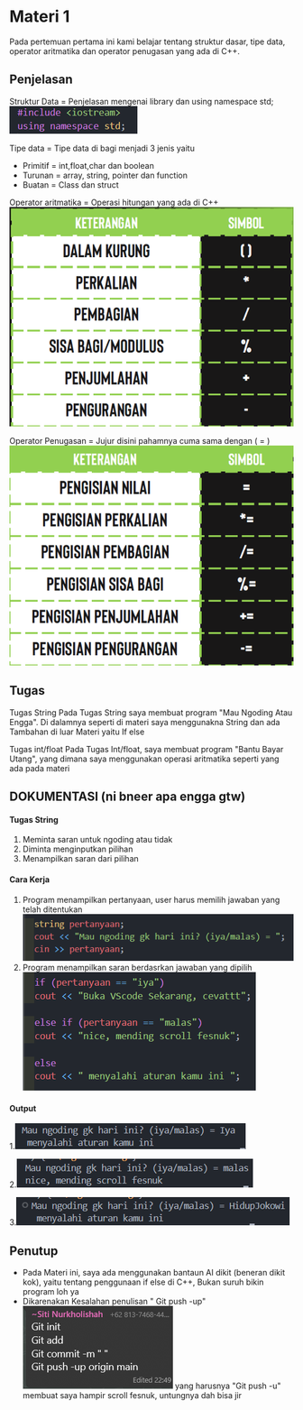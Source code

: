 # Materi 1

Pada pertemuan pertama ini kami belajar tentang struktur dasar, tipe data, operator aritmatika dan operator penugasan yang ada di C++.

## Penjelasan

Struktur Data = Penjelasan mengenai library dan using namespace std;
![alt text](image.png)

Tipe data = Tipe data di bagi menjadi 3 jenis yaitu

- Primitif = int,float,char dan boolean
- Turunan = array, string, pointer dan function
- Buatan = Class dan struct

Operator aritmatika = Operasi hitungan yang ada di C++ ![alt text](image-1.png)

Operator Penugasan = Jujur disini pahamnya cuma sama dengan ( = ) ![alt text](image-2.png)

## Tugas

Tugas String
Pada Tugas String saya membuat program "Mau Ngoding Atau Engga". Di dalamnya seperti di materi saya menggunakna String dan ada Tambahan di luar Materi yaitu If else

Tugas int/float
Pada Tugas Int/float, saya membuat program "Bantu Bayar Utang", yang dimana saya menggunakan operasi aritmatika seperti yang ada pada materi

## DOKUMENTASI (ni bneer apa engga gtw)

#### Tugas String

1.  Meminta saran untuk ngoding atau tidak
2.  Diminta menginputkan pilihan
3.  Menampilkan saran dari pilihan

#### Cara Kerja

1.  Program menampilkan pertanyaan, user harus memilih jawaban yang telah ditentukan
    ![alt text](image-4.png)
2.  Program menampilkan saran berdasrkan jawaban yang dipilih
    ![alt text](image-5.png)

#### Output

1.![alt text](image-6.png)

2.![alt text](image-7.png)

3.![alt text](image-8.png)

## Penutup

- Pada Materi ini, saya ada menggunakan bantaun AI dikit (beneran dikit kok), yaitu tentang penggunaan if else di C++, Bukan suruh bikin program loh ya
- Dikarenakan Kesalahan penulisan " Git push -up" ![alt text](image-3.png) yang harusnya "Git push -u" membuat saya hampir scroll fesnuk, untungnya dah bisa jir
